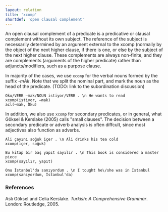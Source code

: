 ```yaml
---
layout: relation
title: 'xcomp'
shortdef: 'open clausal complement'
---
```


An open clausal complement of a predicate is a predicative or clausal complement without its own subject.
The reference of the subject is necessarily determined by an argument external to the xcomp (normally by the object of the next higher clause, if there is one, or else by the subject of the next higher clause.
These complements are always non-finite, and they are complements (arguments of the higher predicate) rather than adjuncts/modifiers, such as a purpose clause.

In majority of the cases, we use `xcomp` for the verbal nouns formed by the suffix _-mAk_.
Note that we split the nominal part, and mark the noun as the head of the predicate.
(TODO: link to the subordination discussion)

~~~ sdparse
Oku/VERB –mak/NOUN istiyor/VERB . \n He wants to read
xcomp(istiyor, –mak)
acl(–mak, Oku)
~~~

In addition, we also use `xcomp` for secondary predicates, 
or in general, what Göksel & Kerslake (2005) calls "small clauses".
The decision between a secondary predicate or adverb analysis is often diffcult,
since most adjectives also function as adverbs.

~~~ sdparse
Ali çayını soğuk içer . \n Ali drinks his tea cold
xcomp(içer, soğuk)
~~~

~~~ sdparse
Bu kitap bir baş yapıt sayılır . \n This book is considered a master piece
xcomp(sayılır, yapıt)
~~~

~~~ sdparse
Onu İstanbul'da sanıyordum . \n I tought he\/she was in Istanbul
xcomp(sanıyordum, İstanbul'da)
~~~

### References
Aslı Göksel and Celia Kerslake. _Turkish: A Comprehensive Grammar_.
London: Routledge, 2005.
